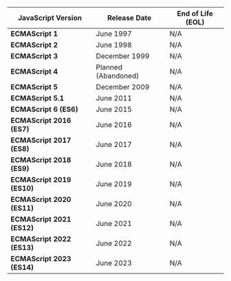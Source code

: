 | **JavaScript Version**     | **Release Date**        | **End of Life (EOL)**    |
|----------------------------|-------------------------|--------------------------|
| **ECMAScript 1**           | June 1997               | N/A                      |
| **ECMAScript 2**           | June 1998               | N/A                      |
| **ECMAScript 3**           | December 1999           | N/A                      |
| **ECMAScript 4**           | Planned (Abandoned)     | N/A                      |
| **ECMAScript 5**           | December 2009           | N/A                      |
| **ECMAScript 5.1**         | June 2011               | N/A                      |
| **ECMAScript 6 (ES6)**     | June 2015               | N/A                      |
| **ECMAScript 2016 (ES7)**  | June 2016               | N/A                      |
| **ECMAScript 2017 (ES8)**  | June 2017               | N/A                      |
| **ECMAScript 2018 (ES9)**  | June 2018               | N/A                      |
| **ECMAScript 2019 (ES10)** | June 2019               | N/A                      |
| **ECMAScript 2020 (ES11)** | June 2020               | N/A                      |
| **ECMAScript 2021 (ES12)** | June 2021               | N/A                      |
| **ECMAScript 2022 (ES13)** | June 2022               | N/A                      |
| **ECMAScript 2023 (ES14)** | June 2023               | N/A                      |
